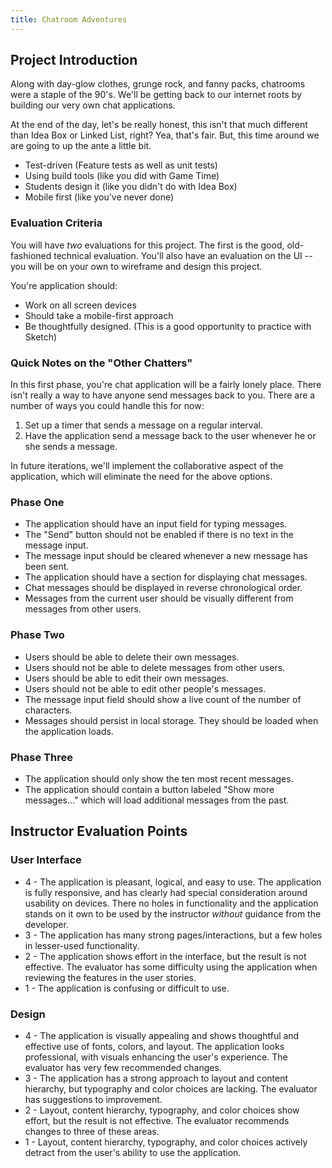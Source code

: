 ```yaml
---
title: Chatroom Adventures
---
```


## Project Introduction

Along with day-glow clothes, grunge rock, and fanny packs, chatrooms were a staple of the 90's. We'll be getting back to our internet roots by building our very own chat applications.

At the end of the day, let's be really honest, this isn't that much different than Idea Box or Linked List, right? Yea, that's fair. But, this time around we are going to up the ante a little bit.

- Test-driven (Feature tests as well as unit tests)
- Using build tools (like you did with Game Time)
- Students design it (like you didn't do with Idea Box)
- Mobile first (like you've never done)

### Evaluation Criteria

You will have _two_ evaluations for this project. The first is the good, old-fashioned technical evaluation. You'll also have an evaluation on the UI -- you will be on your own to wireframe and design this project.

You're application should:

- Work on all screen devices
- Should take a mobile-first approach
- Be thoughtfully designed. (This is a good opportunity to practice with Sketch)

### Quick Notes on the "Other Chatters"

In this first phase, you're chat application will be a fairly lonely place. There isn't really a way to have anyone send messages back to you. There are a number of ways you could handle this for now:

1. Set up a timer that sends a message on a regular interval.
2. Have the application send a message back to the user whenever he or she sends a message.

In future iterations, we'll implement the collaborative aspect of the application, which will eliminate the need for the above options.

### Phase One

- The application should have an input field for typing messages.
- The "Send" button should not be enabled if there is no text in the message input.
- The message input should be cleared whenever a new message has been sent.
- The application should have a section for displaying chat messages.
- Chat messages should be displayed in reverse chronological order.
- Messages from the current user should be visually different from messages from other users.

### Phase Two

- Users should be able to delete their own messages.
- Users should not be able to delete messages from other users.
- Users should be able to edit their own messages.
- Users should not be able to edit other people's messages.
- The message input field should show a live count of the number of characters.
- Messages should persist in local storage. They should be loaded when the application loads.

### Phase Three

- The application should only show the ten most recent messages.
- The application should contain a button labeled "Show more messages…" which will load additional messages from the past.

## Instructor Evaluation Points

### User Interface

* 4 - The application is pleasant, logical, and easy to use. The application is fully responsive, and has clearly had special consideration around usability on devices. There no holes in functionality and the application stands on it own to be used by the instructor _without_ guidance from the developer.
* 3 - The application has many strong pages/interactions, but a few holes in lesser-used functionality.
* 2 - The application shows effort in the interface, but the result is not effective. The evaluator has some difficulty using the application when reviewing the features in the user stories.
* 1 - The application is confusing or difficult to use.

### Design

* 4 - The application is visually appealing and shows thoughtful and effective use of fonts, colors, and layout. The application looks professional, with visuals enhancing the user's experience. The evaluator has very few recommended changes.
* 3 - The application has a strong approach to layout and content hierarchy, but typography and color choices are lacking. The evaluator has suggestions to improvement.
* 2 - Layout, content hierarchy, typography, and color choices show effort, but the result is not effective. The evaluator recommends changes to three of these areas.
* 1 - Layout, content hierarchy, typography, and color choices actively detract from the user's ability to use the application.
